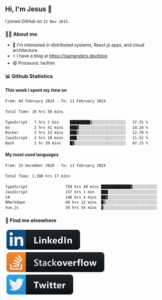 ## Hi, I'm Jesus 👋

I joined GitHub on `13 Nov 2015`.

<!-- Talking about you -->

### 👨‍💻 About me

- 👦 I'm interested in distributed systems, React.js apps, and cloud architecture.
- ⚡️ I have a blog at <https://jsantanders.dev/blog>
- 😄 Pronouns: he/him

### 📊 Github Statistics

#### This week I spent my time on

<!--START_SECTION:weekly-->

```txt
From: 04 February 2024 - To: 11 February 2024

Total Time: 18 hrs 50 mins

TypeScript   7 hrs 1 min     █████████▒░░░░░░░░░░░░░░░   37.31 %
Go           2 hrs 41 mins   ███▓░░░░░░░░░░░░░░░░░░░░░   14.28 %
Docker       2 hrs 23 mins   ███▒░░░░░░░░░░░░░░░░░░░░░   12.70 %
JavaScript   2 hrs 10 mins   ███░░░░░░░░░░░░░░░░░░░░░░   11.52 %
Bash         1 hr 20 mins    █▓░░░░░░░░░░░░░░░░░░░░░░░   07.15 %
```

<!--END_SECTION:weekly-->

#### My most used languages

<!--START_SECTION:alltime-->

```txt
From: 15 December 2020 - To: 11 February 2024

Total Time: 1,380 hrs 17 mins

TypeScript                 759 hrs 40 mins █████████████▓░░░░░░░░░░░   55.04 %
JavaScript                 157 hrs 1 min   ███░░░░░░░░░░░░░░░░░░░░░░   11.38 %
C#                         146 hrs 4 mins  ██▓░░░░░░░░░░░░░░░░░░░░░░   10.58 %
RMarkdown                  68 hrs 12 mins  █▒░░░░░░░░░░░░░░░░░░░░░░░   04.94 %
Vue.js                     34 hrs 54 mins  ▓░░░░░░░░░░░░░░░░░░░░░░░░   02.53 %
```

<!--END_SECTION:alltime-->

### 📢 Find me elsewhere

<p>
  <a target="_blank" href="https://linkedin.com/in/jsantanders">
    <img src="https://github.com/jsantanders/jsantanders/blob/master/img/linkedin.svg" alt="LinkedIn" style="vertical-align:top; margin:4px">
  </a>
  
  <a target="_blank" href="https://stackoverflow.com/users/7318331/jesus-santander">
    <img src="https://github.com/jsantanders/jsantanders/blob/master/img/stackoverflow.svg" alt="StackOverflow" style="vertical-align:top; margin:4px">
  </a>
  
  <a target="_blank" href="http://twitter.com/jsantanders">
    <img src="https://github.com/jsantanders/jsantanders/blob/master/img/twitter.svg" alt="Twitter" style="vertical-align:top; margin:4px">
  </a>
</p>
